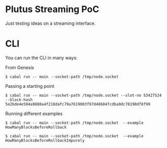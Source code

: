 # Plutus Streaming PoC

Just testing ideas on a streaming interface.

# CLI

You can run the CLI in many ways:

From Genesis

```
$ cabal run -- main --socket-path /tmp/node.socket
```

Passing a starting point

```
$ cabal run -- main --socket-path /tmp/node.socket --slot-no 53427524 --block-hash 5e2bde4e504a9888a4f218dafc79a7619083f97d48684fcdba9dc78190df8f99
```

Running different examples

```
$ cabal run -- main --socket-path /tmp/node.socket  --example HowManyBlocksBeforeRollback
```

```
$ cabal run -- main --socket-path /tmp/node.socket  --example HowManyBlocksBeforeRollbackImpurely
```
